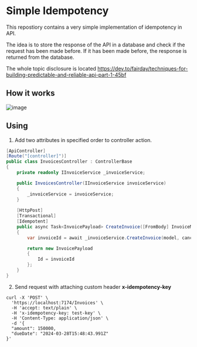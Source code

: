 # Simple Idempotency

This repostiory contains a very simple implementation of idempotency in API.

The idea is to store the response of the API in a database and check if the request has been made before. If it has been made before, the response is returned from the database.

The whole topic disclosure is located https://dev.to/fairday/techniques-for-building-predictable-and-reliable-api-part-1-45bf

## How it works

![image](https://github.com/alex-popov-stenn/SimpleIdempotency/assets/70567573/3427da45-0f3a-4d47-a0e8-e3697d4e4283)

## Using

1. Add two attributes in specified order to controller action.

```csharp
[ApiController]
[Route("[controller]")]
public class InvoicesController : ControllerBase
{
    private readonly IInvoiceService _invoiceService;

    public InvoicesController(IInvoiceService invoiceService)
    {
        _invoiceService = invoiceService;
    }
    
    [HttpPost]
    [Transactional]
    [Idempotent]
    public async Task<InvoicePayload> CreateInvoice([FromBody] InvoiceModel model, CancellationToken cancellationToken)
    {
        var invoiceId = await _invoiceService.CreateInvoice(model, cancellationToken);

        return new InvoicePayload
        {
            Id = invoiceId
        };
    }
}
```

2. Send request with attaching custom header **x-idempotency-key**

```
curl -X 'POST' \
  'https://localhost:7174/Invoices' \
  -H 'accept: text/plain' \
  -H 'x-idempotency-key: test-key' \
  -H 'Content-Type: application/json' \
  -d '{
  "amount": 150000,
  "dueDate": "2024-03-28T15:48:43.991Z"
}'
```
